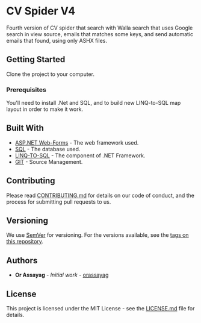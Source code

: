 # CV Spider V4

Fourth version of CV spider that search with Walla search that uses Google search in view source, emails that matches some keys, and send automatic emails that found, using only ASHX files.

## Getting Started

Clone the project to your computer.

### Prerequisites

You'll need to install .Net and SQL, and to build new LINQ-to-SQL map layout in order to make it work.


## Built With

* [ASP.NET Web-Forms](https://www.asp.net/web-forms) - The web framework used.
* [SQL](https://azure.microsoft.com/en-us/services/sql-database/) - The database used. 
* [LINQ-TO-SQL](https://docs.microsoft.com/en-us/dotnet/framework/data/adonet/sql/linq/) - The component of .NET Framework.
* [GIT](https://git-scm.com/) - Source Management.

## Contributing

Please read [CONTRIBUTING.md](https://gist.github.com/PurpleBooth/b24679402957c63ec426) for details on our code of conduct, and the process for submitting pull requests to us.

## Versioning

We use [SemVer](http://semver.org/) for versioning. For the versions available, see the [tags on this repository](https://github.com/your/project/tags). 

## Authors

* **Or Assayag** - *Initial work* - [orassayag](https://github.com/orassayag)

## License

This project is licensed under the MIT License - see the [LICENSE.md](LICENSE.md) file for details.